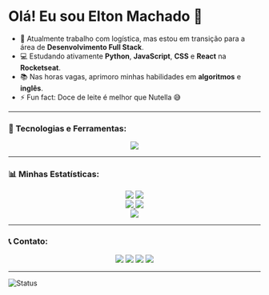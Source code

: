 # Olá! Eu sou Elton Machado 👋

- 🔭 Atualmente trabalho com logística, mas estou em transição para a área de **Desenvolvimento Full Stack**.
- 💻 Estudando ativamente **Python**, **JavaScript**, **CSS** e **React** na **Rocketseat**.
- 📚 Nas horas vagas, aprimoro minhas habilidades em **algoritmos** e **inglês**.
- ⚡ Fun fact: Doce de leite é melhor que Nutella 😅

---

### 🚀 Tecnologias e Ferramentas:

<div align="center">
  <a href="https://skillicons.dev">
    <img src="https://skillicons.dev/icons?i=git,vscode,javascript,typescript,css,html,react,next,tailwind,sass,nodejs,express,nest,vue,docker,figma,github,jest,materialui,linux,postman,styledcomponents,vercel,vite,bootstrap,mongodb,postgres,discord,linkedin,instagram" />
  </a>
</div>

---

### 📊 Minhas Estatísticas:

<div align="center">
  <img src="https://github-readme-stats.vercel.app/api?username=eltomachado&show_icons=true&theme=radical" />
  <img src="https://github-readme-stats.vercel.app/api/top-langs/?username=eltomachado&theme=radical" />
</div>

<div align="center">
  <a href="https://github-profile-summary-cards.vercel.app/api/cards/productive-time?username=eltomachado&theme=dracula&utcOffset=-3">
    <img src="https://github-profile-summary-cards.vercel.app/api/cards/productive-time?username=eltomachado&theme=dracula&utcOffset=-3" />
  </a>
  <a href="https://github-profile-summary-cards.vercel.app/api/cards/profile-details?username=eltomachado&theme=dracula">
    <img src="https://github-profile-summary-cards.vercel.app/api/cards/profile-details?username=eltomachado&theme=dracula" />
  </a>
</div>

<div align="center">
  <img src="https://github-profile-trophy.vercel.app/?username=eltomachado&row=1&column=6&theme=dracula&margin-w=15&margin-h=15" />
</div>

---

### 📞 Contato:

<div align="center">
  <a href="https://instagram.com/eltomachado" target="_blank"><img src="https://img.shields.io/badge/-Instagram-%23E4405F?style=for-the-badge&logo=instagram&logoColor=white" target="_blank"></a>
  <a href="https://api.whatsapp.com/send?phone=5547996072509&text=Ol%C3%A1!%20Vim%20pelo%20github" target="_blank"><img src="https://img.shields.io/badge/WhatsApp-25D366?style=for-the-badge&logo=whatsapp&logoColor=white" target="_blank"></a>
  <a href="mailto:ephidelly@gmail.com"><img src="https://img.shields.io/badge/-Gmail-%23333?style=for-the-badge&logo=gmail&logoColor=white" target="_blank"></a>
  <a href="https://www.linkedin.com/in/eltonmdb/" target="_blank"><img src="https://img.shields.io/badge/-LinkedIn-%230077B5?style=for-the-badge&logo=linkedin&logoColor=white" target="_blank"></a>
</div>

---

![Status](./profile-3d-contrib/profile-night-rainbow.svg)
